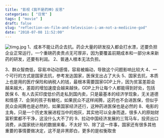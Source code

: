 ```yaml
---
title: "影视《我不是药神》反思"
categories: [ "日常" ]
tags: [ "movie" ]
draft: false
slug: "reflection-on-film-and-television-i-am-not-a-medicine-god"
date: "2018-07-08 11:52:00"
---
```


![timg.jpg][1]
1、成本不能让药企去抗。药企大量的研发投入都会打水漂，还要负担企业正常运行，一个重磅药卖贵点无可厚非，因为要覆盖前期成本和一部分未来新药的研发，还要有利润。
2、普通人根本无法负担。
<!--more-->
3、群众智商低，容易冲动动感情，容易被煽动，导致这个问题影响比较大
4、一个可行的方式是国家去抗，参考发达国家，医保支出占了大头
5、国家去抗，本质上也是用的医疗保险和纳税人的钱，最根本需要国家GDP上升，因为贫富差距会越来越大，差距的增加速度会越来越快，GDP上升让每个人都能得到好处，包括医保
6、有人去买印度低价药走私到国内卖，只是最基本的经济学现象，无关道德和情感
7、会哭的孩子有糖吃，如果民众不这样闹腾，这药也不会进医保，但似乎民众会闹腾也是必然的，如果国家经济还行，这种药进医保也是必然的
8、电影的主角，只是一个历史发展进程当中的炮灰，其实他可以全身而退，很多人的原始财富积累都不干净，这没什么大不了的
9、拉动中国经济发展的三驾马车，投资出口消费，从国家统计局的数据来看，不太好
10、除了这一件事，国家还有很多其他重要的事情要做决定，这不是非黑即白，更多的是权衡取舍


  [1]: https://imgs.gnux.cn/usr/uploads/2018/07/3667132016.jpg